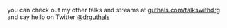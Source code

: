 you can check out my other talks and streams at [guthals.com/talkswithdrg](https://guthals.com/talkswithdrg) and say hello on Twitter [@drguthals](https://twitter.com/drguthals)

